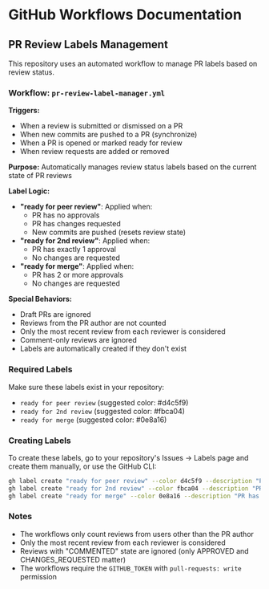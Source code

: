 # GitHub Workflows Documentation

## PR Review Labels Management

This repository uses an automated workflow to manage PR labels based on review status.

### Workflow: `pr-review-label-manager.yml`

**Triggers:**
- When a review is submitted or dismissed on a PR
- When new commits are pushed to a PR (synchronize)
- When a PR is opened or marked ready for review
- When review requests are added or removed

**Purpose:** Automatically manages review status labels based on the current state of PR reviews

**Label Logic:**
- **"ready for peer review"**: Applied when:
  - PR has no approvals
  - PR has changes requested
  - New commits are pushed (resets review state)
- **"ready for 2nd review"**: Applied when:
  - PR has exactly 1 approval
  - No changes are requested
- **"ready for merge"**: Applied when:
  - PR has 2 or more approvals
  - No changes are requested

**Special Behaviors:**
- Draft PRs are ignored
- Reviews from the PR author are not counted
- Only the most recent review from each reviewer is considered
- Comment-only reviews are ignored
- Labels are automatically created if they don't exist

### Required Labels

Make sure these labels exist in your repository:
- `ready for peer review` (suggested color: #d4c5f9)
- `ready for 2nd review` (suggested color: #fbca04)
- `ready for merge` (suggested color: #0e8a16)

### Creating Labels

To create these labels, go to your repository's Issues → Labels page and create them manually, or use the GitHub CLI:

```bash
gh label create "ready for peer review" --color d4c5f9 --description "PR needs initial review"
gh label create "ready for 2nd review" --color fbca04 --description "PR has one approval, needs second review"
gh label create "ready for merge" --color 0e8a16 --description "PR has sufficient approvals and is ready to merge"
```

### Notes

- The workflows only count reviews from users other than the PR author
- Only the most recent review from each reviewer is considered
- Reviews with "COMMENTED" state are ignored (only APPROVED and CHANGES_REQUESTED matter)
- The workflows require the `GITHUB_TOKEN` with `pull-requests: write` permission